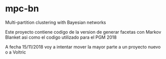 # mpc-bn
Multi-partition clustering with Bayesian networks

Este proyecto contiene codigo de la version de generar facetas con Markov Blanket asi como el codigo utilizado para el PGM 2018

A fecha 15/11/2018 voy a intentar mover la mayor parte a un proyecto nuevo o a Voltric
